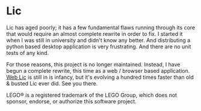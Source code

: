 # Lic

Lic has aged poorly; it has a few fundamental flaws running through its core that would require an almost complete rewrite in order to fix.  I started it when I was still in university and didn't know any better.  And distributing a python based desktop application is very frustrating.  And there are no unit tests of any kind.

For those reasons, this project is no longer maintained.  Instead, I have begun a complete rewrite, this time as a web / browser based application.  [Web Lic](https://github.com/remig/web_lic) is still in is infancy, but it's evolving a hundred times faster than old & busted Lic ever did.  See you there.

LEGO® is a registered trademark of the LEGO Group, which does not sponsor, endorse, or authorize this software project. 
